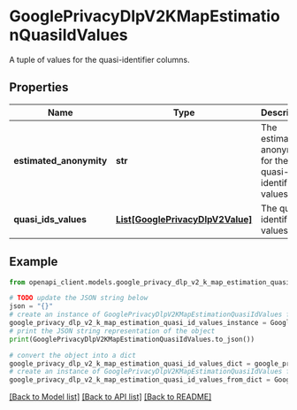 # GooglePrivacyDlpV2KMapEstimationQuasiIdValues

A tuple of values for the quasi-identifier columns.

## Properties

Name | Type | Description | Notes
------------ | ------------- | ------------- | -------------
**estimated_anonymity** | **str** | The estimated anonymity for these quasi-identifier values. | [optional] 
**quasi_ids_values** | [**List[GooglePrivacyDlpV2Value]**](GooglePrivacyDlpV2Value.md) | The quasi-identifier values. | [optional] 

## Example

```python
from openapi_client.models.google_privacy_dlp_v2_k_map_estimation_quasi_id_values import GooglePrivacyDlpV2KMapEstimationQuasiIdValues

# TODO update the JSON string below
json = "{}"
# create an instance of GooglePrivacyDlpV2KMapEstimationQuasiIdValues from a JSON string
google_privacy_dlp_v2_k_map_estimation_quasi_id_values_instance = GooglePrivacyDlpV2KMapEstimationQuasiIdValues.from_json(json)
# print the JSON string representation of the object
print(GooglePrivacyDlpV2KMapEstimationQuasiIdValues.to_json())

# convert the object into a dict
google_privacy_dlp_v2_k_map_estimation_quasi_id_values_dict = google_privacy_dlp_v2_k_map_estimation_quasi_id_values_instance.to_dict()
# create an instance of GooglePrivacyDlpV2KMapEstimationQuasiIdValues from a dict
google_privacy_dlp_v2_k_map_estimation_quasi_id_values_from_dict = GooglePrivacyDlpV2KMapEstimationQuasiIdValues.from_dict(google_privacy_dlp_v2_k_map_estimation_quasi_id_values_dict)
```
[[Back to Model list]](../README.md#documentation-for-models) [[Back to API list]](../README.md#documentation-for-api-endpoints) [[Back to README]](../README.md)


